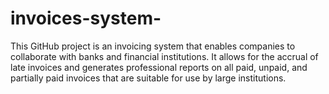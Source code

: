 # invoices-system-
This GitHub project is an invoicing system that enables companies to collaborate with banks and financial institutions. It allows for the accrual of late invoices and generates professional reports on all paid, unpaid, and partially paid invoices that are suitable for use by large institutions.
